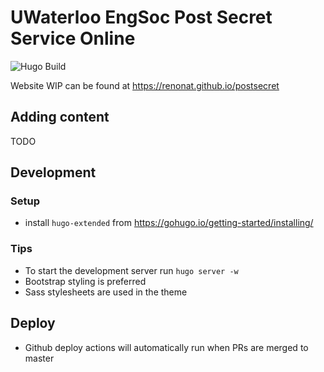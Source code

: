 # UWaterloo EngSoc Post Secret Service Online

![Hugo Build](https://github.com/renonat/postsecret/workflows/Hugo%20Build/badge.svg?branch=master&event=push)

Website WIP can be found at https://renonat.github.io/postsecret

## Adding content
TODO

## Development
### Setup
- install `hugo-extended` from https://gohugo.io/getting-started/installing/

### Tips
- To start the development server run `hugo server -w`
- Bootstrap styling is preferred
- Sass stylesheets are used in the theme

## Deploy
- Github deploy actions will automatically run when PRs are merged to master
